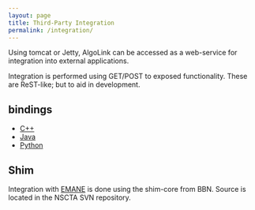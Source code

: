 ```yaml
---
layout: page
title: Third-Party Integration
permalink: /integration/
---
```


Using tomcat or Jetty, AlgoLink can be accessed as a web-service for integration into external applications.

Integration is performed using GET/POST to exposed functionality. These are ReST-like; but to aid in development.

## bindings

- [C++](/Cpp/)
- [Java](/Java/)
- [Python](/Python/)

## Shim

Integration with [EMANE](http://www.nrl.navy.mil/itd/ncs/products/emane) is done using the shim-core from BBN.  Source is located in the NSCTA SVN repository.
